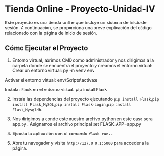 # Tienda Online - Proyecto-Unidad-IV

Este proyecto es una tienda online que incluye un sistema de inicio de sesión. A continuación, se proporciona una breve explicación del código relacionado con la página de inicio de sesión.

## Cómo Ejecutar el Proyecto
1. Entorno virtual, abrimos CMD como administrador y nos dirigimos a la carpeta donde se encuentra el proyecto y creamos el entorno virtual:
Crear un entorno virtual:
py -m venv env

Activar el entorno virtual:
env\Scripts\activate

Instalar Flask en el entorno virtual:
pip install Flask

2. Instala las dependencias del proyecto ejecutando `pip install Flask`,`pip install Flask_MySQL`,`pip install Flask-Login`,`pip install Flask_Mysqldb`.

3. Nos dirigimos a donde este nuestro archivo python en este caso sera app.py .
Asignamos el archivo principal
set FLASK_APP=app.py

4. Ejecuta la aplicación con el comando `flask run.`.

5. Abre tu navegador y visita `http://127.0.0.1:5000` para acceder a la página.
